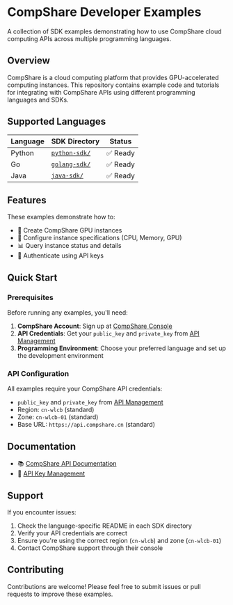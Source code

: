 # CompShare Developer Examples

A collection of SDK examples demonstrating how to use CompShare cloud computing APIs across multiple programming languages.

## Overview

CompShare is a cloud computing platform that provides GPU-accelerated computing instances. This repository contains example code and tutorials for integrating with CompShare APIs using different programming languages and SDKs.

## Supported Languages

| Language | SDK Directory | Status |
|----------|---------------|--------|
| Python   | [`python-sdk/`](./python-sdk/) | ✅ Ready |
| Go       | [`golang-sdk/`](./golang-sdk/) | ✅ Ready |
| Java     | [`java-sdk/`](./java-sdk/) | ✅ Ready |

## Features

These examples demonstrate how to:

- 🚀 Create CompShare GPU instances
- 🔧 Configure instance specifications (CPU, Memory, GPU)
- 📊 Query instance status and details
- 🔑 Authenticate using API keys

## Quick Start

### Prerequisites

Before running any examples, you'll need:

1. **CompShare Account**: Sign up at [CompShare Console](https://console.compshare.cn)
2. **API Credentials**: Get your `public_key` and `private_key` from [API Management](https://console.compshare.cn/uaccount/api_manage)
3. **Programming Environment**: Choose your preferred language and set up the development environment

### API Configuration

All examples require your CompShare API credentials:
- `public_key` and `private_key` from [API Management](https://console.compshare.cn/uaccount/api_manage)
- Region: `cn-wlcb` (standard)
- Zone: `cn-wlcb-01` (standard)
- Base URL: `https://api.compshare.cn` (standard)

## Documentation

- 📚 [CompShare API Documentation](https://www.compshare.cn/docs)
- 🔑 [API Key Management](https://console.compshare.cn/uaccount/api_manage)

## Support

If you encounter issues:

1. Check the language-specific README in each SDK directory
2. Verify your API credentials are correct
3. Ensure you're using the correct region (`cn-wlcb`) and zone (`cn-wlcb-01`)
4. Contact CompShare support through their console

## Contributing

Contributions are welcome! Please feel free to submit issues or pull requests to improve these examples.

